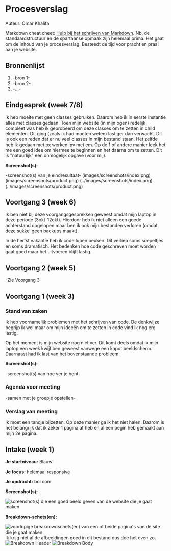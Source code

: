 # Procesverslag
Auteur: Omar Khalifa

Markdown cheat cheet: [Hulp bij het schrijven van Markdown](https://github.com/adam-p/markdown-here/wiki/Markdown-Cheatsheet). Nb. de standaardstructuur en de spartaanse opmaak zijn helemaal prima. Het gaat om de inhoud van je procesverslag. Besteedt de tijd voor pracht en praal aan je website.



## Bronnenlijst
1. -bron 1-
2. -bron 2-
3. -...-



## Eindgesprek (week 7/8)

Ik heb moeite met geen classes gebruiken. Daarom heb ik in eerste instantie alles met classes gedaan. Toen mijn website (in mijn ogen) redelijk compleet was heb ik geprobeerd om deze classes om te zetten in child elementen. Dit ging (zoals ik had moeten weten) lastiger dan verwacht. Dit is ook een reden dat er nu veel classes in mijn bestand staan.
Het zelfde heb ik gedaan met px werken ipv met em. Op de 1 of andere manier leek het me een goed idee om hiermee te beginnen en het daarna om te zetten. Dit is "natuurlijk" een onmogelijk opgave (voor mij).

**Screenshot(s):**

-screenshot(s) van je eindresultaat-
(images/screenshots/index.png)
(images/screenshots/product.png)
(../images/screenshots/index.png)
(../images/screenshots/product.png)


## Voortgang 3 (week 6)

Ik ben niet bij deze voorgangsgesprekken geweest omdat mijn laptop in deze periode (3okt-12okt).
Hierdoor heb ik niet alleen een goede achterstand opgelopen maar ben ik ook mijn bestanden verloren (omdat deze sukkel geen backups maakt).

In de herfst vakantie heb ik code lopen beuken. Dit verliep soms soepeltjes en soms dramatisch. Het bedenken hoe code geschreven moet worden gaat goed maar het uitvoeren blijft lastig.



## Voortgang 2 (week 5)

-Zie Voorgang 3


## Voortgang 1 (week 3)

### Stand van zaken

Ik heb voornamelijk problemen met het schrijven van code. De denkwijze begrijp ik wel maar om mijn ideeën om te zetten in code vind ik nog erg lastig.

Op het moment is mijn website nog niet ver. Dit komt deels omdat ik mijn laptop een week kwijt ben geweest vanwege een kapot beeldscherm. Daarnaast had ik last van het bovenstaande probleem.

**Screenshot(s):**

-screenshot(s) van hoe ver je bent-

### Agenda voor meeting

-samen met je groepje opstellen-

### Verslag van meeting

Ik moet een tandje bijzetten. Op deze manier ga ik het niet halen. Daarom is het belangrijk dat ik zeker 1 pagina af heb en al een begin heb gemaakt aan mijn 2e pagina.



## Intake (week 1)

**Je startniveau:** Blauw!

**Je focus:** helemaal responsive

**Je opdracht:** bol.com

**Screenshot(s):**

![screenshot(s) die een goed beeld geven van de website die je gaat maken](images/BolPuntCom.png)

**Breakdown-schets(en):**

![voorlopige breakdownschets(en) van een of beide pagina's van de site die je gaat maken](images/BolPuntCom_BreakdownSchets1.png)
Ik krijg niet al de afbeeldingen goed in dit bestand dus doe het even zo.
![Breakdown Header](Images/Breakdown.png)
![Breakdown Body](Images/Breakdown1.png)

